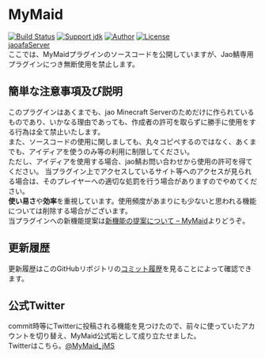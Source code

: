 # MyMaid
[![Build Status](https://travis-ci.org/book000/MyMaid.svg?branch=master)](https://travis-ci.org/book000/MyMaid)
[![Support jdk](https://img.shields.io/badge/Support%20jdk-openjdk7-yellow.svg)](https://img.shields.io)
[![Author](https://img.shields.io/badge/Author%20MinecraftID-mine__book000-orange.svg)](https://img.shields.io)
[![License](https://img.shields.io/badge/license-None-yellow.svg)](https://img.shields.io)  
[jaoafaServer](https://jaoafa.xyz/)  
ここでは、MyMaidプラグインのソースコードを公開していますが、Jao鯖専用プラグインにつき無断使用を禁止します。

## 簡単な注意事項及び説明
このプラグインはあくまでも、jao Minecraft Serverのためだけに作られているものであり、いかなる理由であっても、作成者の許可を取らずに勝手に使用をする行為は全て禁止いたします。  
また、ソースコードの使用に関しましても、丸々コピペするのではなく、あくまでも、アイディアを使うのみ等の利用に制限してください。  
ただし、アイディアを使用する場合、jao鯖お問い合わせから使用の許可を得てください。
当プラグイン上でアクセスしているサイト等へのアクセスが見られる場合は、そのプレイヤーへの適切な処罰を行う場合がありますのでやめてください。  
**使い易さ**や**効率**を重視しています。使用頻度があまりにも少ないと思われる機能については削除する場合がございます。  
当プラグインへの新機能提案は[新機能の提案について – MyMaid](https://jaoafa.xyz/contact/plugins/mymaid/new)よりどうぞ。

## 更新履歴
更新履歴はこのGitHubリポジトリの[コミット履歴](https://github.com/book000/MyMaid/commits/master)を見ることによって確認できます。

## 公式Twitter
commit時等にTwitterに投稿される機能を見つけたので、前々に使っていたアカウントを切り替え、MyMaid公式垢として成り立たせました。  
Twitterはこちら。[@MyMaid_jMS](https://twitter.com/MyMaid_jMS)
